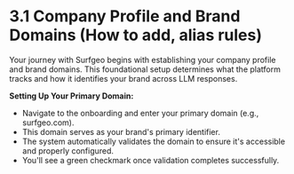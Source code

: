 # 3.1 Company Profile and Brand Domains (How to add, alias rules)

Your journey with Surfgeo begins with establishing your company profile and brand domains. This foundational setup determines what the platform tracks and how it identifies your brand across LLM responses.

**Setting Up Your Primary Domain:**
- Navigate to the onboarding and enter your primary domain (e.g., surfgeo.com).
- This domain serves as your brand's primary identifier.
- The system automatically validates the domain to ensure it's accessible and properly configured.
- You'll see a green checkmark once validation completes successfully.
